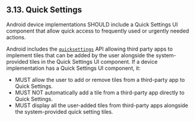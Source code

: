 ## 3.13\. Quick Settings

Android device implementations SHOULD include a Quick Settings UI component that
allow quick access to frequently used or urgently needed actions.

Android includes the [`quicksettings`](https://developer.android.com/reference/android/service/quicksettings/package-summary.html)
API allowing third party apps to implement tiles that can be added by the user
alongside the system-provided tiles in the Quick Settings UI component. If a
device implementation has a Quick Settings UI component, it:

*   MUST allow the user to add or remove tiles from a third-party app to Quick
    Settings.
*   MUST NOT automatically add a tile from a third-party app directly to Quick
    Settings.
*   MUST display all the user-added tiles from third-party apps alongside the
    system-provided quick setting tiles.
